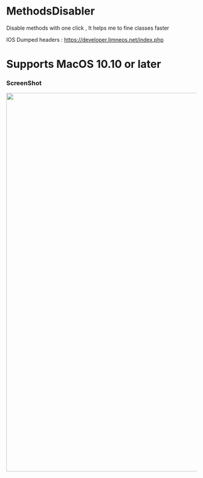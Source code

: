 # MethodsDisabler
Disable methods with one click , It helps me to fine classes faster

IOS Dumped headers : https://developer.limneos.net/index.php


# Supports MacOS 10.10 or later


### ScreenShot


<img src="https://l.top4top.io/p_16893qph11.png" width="1000"/> 
<img src="https://raw.githubusercontent.com/crazymind90
